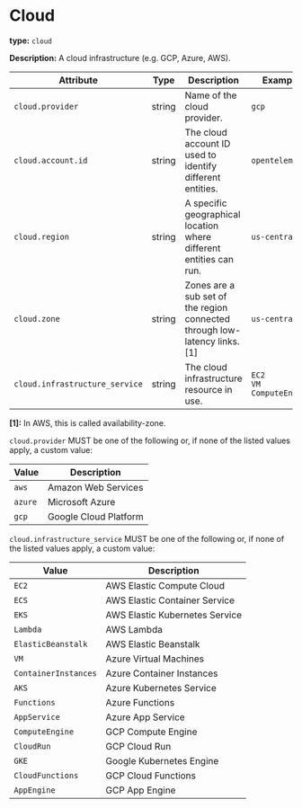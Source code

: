 # Cloud

**type:** `cloud`

**Description:** A cloud infrastructure (e.g. GCP, Azure, AWS).

<!-- semconv cloud -->
| Attribute  | Type | Description  | Example  | Required |
|---|---|---|---|---|
| `cloud.provider` | string | Name of the cloud provider. | `gcp` | No |
| `cloud.account.id` | string | The cloud account ID used to identify different entities. | `opentelemetry` | No |
| `cloud.region` | string | A specific geographical location where different entities can run. | `us-central1` | No |
| `cloud.zone` | string | Zones are a sub set of the region connected through low-latency links. [1] | `us-central1-a` | No |
| `cloud.infrastructure_service` | string | The cloud infrastructure resource in use. | `EC2`<br>`VM`<br>`ComputeEngine` | No |

**[1]:** In AWS, this is called availability-zone.

`cloud.provider` MUST be one of the following or, if none of the listed values apply, a custom value:

| Value  | Description |
|---|---|
| `aws` | Amazon Web Services |
| `azure` | Microsoft Azure |
| `gcp` | Google Cloud Platform |

`cloud.infrastructure_service` MUST be one of the following or, if none of the listed values apply, a custom value:

| Value  | Description |
|---|---|
| `EC2` | AWS Elastic Compute Cloud |
| `ECS` | AWS Elastic Container Service |
| `EKS` | AWS Elastic Kubernetes Service |
| `Lambda` | AWS Lambda |
| `ElasticBeanstalk` | AWS Elastic Beanstalk |
| `VM` | Azure Virtual Machines |
| `ContainerInstances` | Azure Container Instances |
| `AKS` | Azure Kubernetes Service |
| `Functions` | Azure Functions |
| `AppService` | Azure App Service |
| `ComputeEngine` | GCP Compute Engine |
| `CloudRun` | GCP Cloud Run |
| `GKE` | Google Kubernetes Engine |
| `CloudFunctions` | GCP Cloud Functions |
| `AppEngine` | GCP App Engine |
<!-- endsemconv -->

